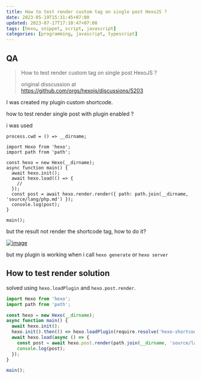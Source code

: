```yaml
---
title: How to test render custom tag on single post HexoJS ?
date: 2023-05-19T15:31:45+07:00
updated: 2023-07-17T17:10:47+07:00
tags: [hexo, snippet, script, javascript]
categories: [programming, javascript, typescript]
---
```


## QA
> How to test render custom tag on single post HexoJS ?
> 
> original disscussion at https://github.com/orgs/hexojs/discussions/5203

I was created my plugin custom shortcode.

how to test render single post with plugin enabled ?

i was used

```source-ts
process.cwd = () => __dirname;

import Hexo from 'hexo';
import path from 'path';

const hexo = new Hexo(__dirname);
async function main() {
  await hexo.init();
  await hexo.load(() => {
    //
  });
  const post = await hexo.render.render({ path: path.join(__dirname, 'source/lang/php.md') });
  console.log(post);
}

main();
```

but the result not render the shortcode tag, how to do it?

[![image](https://user-images.githubusercontent.com/12471057/237977816-58ea6285-8d6c-41ce-a7b1-712d1f3e3eb4.png)](https://user-images.githubusercontent.com/12471057/237977816-58ea6285-8d6c-41ce-a7b1-712d1f3e3eb4.png)

but my plugin is working when i call `hexo generate` or `hexo server`

## How to test render solution
solved using `hexo.loadPlugin` and `hexo.post.render`.

```ts
import Hexo from 'hexo';
import path from 'path';

const hexo = new Hexo(__dirname);
async function main() {
  await hexo.init();
  hexo.init().then(() => hexo.loadPlugin(require.resolve('hexo-shortcodes')));
  await hexo.load(async () => {
    const post = await hexo.post.render(path.join(__dirname, 'source/lang/php.md'));
    console.log(post);
  });
}

main();
```

